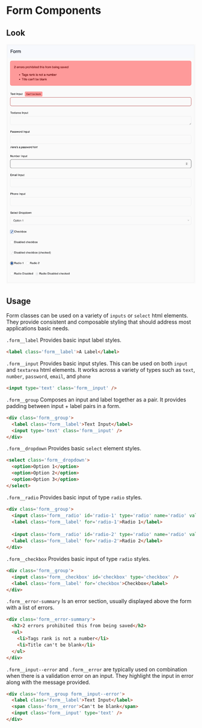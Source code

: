 # Form Components

## Look

![](./form-inputs.png)

## Usage

Form classes can be used on a variety of `inputs` or `select` html elements.
They provide consistent and composable styling that should address most applications basic needs.

`.form__label` Provides basic input label styles.
```html
<label class='form__label'>A Label</label>
```

`.form__input` Provides basic input styles. This can be used on both `input` and `textarea` html elements. It works across a variety of types such as `text`, `number`, `password`, `email`, and `phone`
```html
<input type='text' class='form__input' />
```

`.form__group` Composes an input and label together as a pair. It provides padding between input + label pairs in a form.
```html
<div class='form__group'>
  <label class='form__label'>Text Input</label>
  <input type='text' class='form__input' />
</div>
```

`.form__dropdown` Provides basic `select` element styles.
```html
<select class='form__dropdown'>
  <option>Option 1</option>
  <option>Option 2</option>
  <option>Option 3</option>
</select>
```

`.form__radio` Provides basic input of type `radio` styles.
```html
<div class='form__group'>
  <input class='form__radio' id='radio-1' type='radio' name='radio' value='1' />
  <label class='form__label' for='radio-1'>Radio 1</label>

  <input class='form__radio' id='radio-2' type='radio' name='radio' value='2' />
  <label class='form__label' for='radio-2'>Radio 2</label>
</div>
```

`.form__checkbox` Provides basic input of type `radio` styles.
```html
<div class='form__group'>
  <input class='form__checkbox' id='checkbox' type='checkbox' />
  <label class='form__label' for='checkbox'>Checkbox</label>
</div>
```

`.form__error-summary` Is an error section, usually displayed above the form with a list of errors.
```html
<div class='form__error-summary'>
  <h2>2 errors prohibited this from being saved</h2>
  <ul>
    <li>Tags rank is not a number</li>
    <li>Title can't be blank</li>
  </ul>
</div>
```

`.form__input--error` and `.form__error` are typically used on combination when there is a validation error on an input. They highlight the input in error along with the message provided.
```html
<div class='form__group form__input--error'>
  <label class='form__label'>Text Input</label>
  <span class='form__error'>Can't be blank</span>
  <input class='form__input' type='text' />
</div>
```
